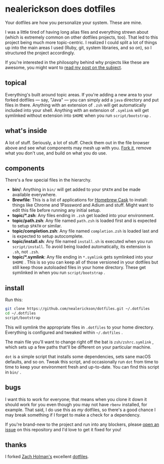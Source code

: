 # nealerickson does dotfiles

Your dotfiles are how you personalize your system. These are mine.

I was a little tired of having long alias files and everything strewn about
(which is extremely common on other dotfiles projects, too). That led to this
project being much more topic-centric. I realized I could split a lot of things
up into the main areas I used (Ruby, git, system libraries, and so on), so I
structured the project accordingly.

If you're interested in the philosophy behind why projects like these are
awesome, you might want to [read my post on the
subject](http://zachholman.com/2010/08/dotfiles-are-meant-to-be-forked/).

## topical

Everything's built around topic areas. If you're adding a new area to your
forked dotfiles — say, "Java" — you can simply add a `java` directory and put
files in there. Anything with an extension of `.zsh` will get automatically
included into your shell. Anything with an extension of `.symlink` will get
symlinked without extension into `$HOME` when you run `script/bootstrap` .

## what's inside

A lot of stuff. Seriously, a lot of stuff. Check them out in the file browser
above and see what components may mesh up with you.
[Fork it](https://github.com/nealerickson/dotfiles/fork), remove what you don't
use, and build on what you do use.

## components

There's a few special files in the hierarchy.

* **bin/**: Anything in `bin/` will get added to your `$PATH` and be made
  available everywhere.
* **Brewfile**: This is a list of applications for [Homebrew Cask](http://caskroom.io) to install: things like Chrome and 1Password and Adium and stuff. Might want to edit this file before running any initial setup.
* **topic/\*.zsh**: Any files ending in `.zsh` get loaded into your
  environment.
* **topic/path.zsh**: Any file named `path.zsh` is loaded first and is
  expected to setup `$PATH` or similar.
* **topic/completion.zsh**: Any file named `completion.zsh` is loaded
  last and is expected to setup autocomplete.
* **topic/install.sh**: Any file named `install.sh` is executed when you run `script/install`. To avoid being loaded automatically, its extension is `.sh`, not `.zsh`.
* **topic/\*.symlink**: Any file ending in `*.symlink` gets symlinked into
  your `$HOME` . This is so you can keep all of those versioned in your dotfiles
  but still keep those autoloaded files in your home directory. These get
  symlinked in when you run `script/bootstrap` .

## install

Run this:

```sh
git clone https://github.com/nealerickson/dotfiles.git ~/.dotfiles
cd ~/.dotfiles
script/bootstrap
```

This will symlink the appropriate files in `.dotfiles` to your home directory.
Everything is configured and tweaked within `~/.dotfiles` .

The main file you'll want to change right off the bat is `zsh/zshrc.symlink` , 
which sets up a few paths that'll be different on your particular machine.

`dot` is a simple script that installs some dependencies, sets sane macOS
defaults, and so on. Tweak this script, and occasionally run `dot` from
time to time to keep your environment fresh and up-to-date. You can find
this script in `bin/` .

## bugs

I want this to work for everyone; that means when you clone it down it should
work for you even though you may not have `rbenv` installed, for example. That
said, I do use this as _my_ dotfiles, so there's a good chance I may break
something if I forget to make a check for a dependency.

If you're brand-new to the project and run into any blockers, please
[open an issue](https://github.com/nealerickson/dotfiles/issues) on this repository
and I'd love to get it fixed for you!

## thanks

I forked [Zach Holman's](http://github.com/holman) excellent
[dotfiles](http://github.com/holman/dotfiles).
